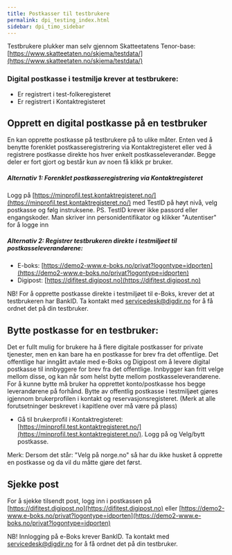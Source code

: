 ```yaml
---
title: Postkasser til testbrukere
permalink: dpi_testing_index.html
sidebar: dpi_timo_sidebar
---
```


<!-- ![](/images/dpi/underarbeide.png) -->


Testbrukere plukker man selv gjennom Skatteetatens Tenor-base: [https://www.skatteetaten.no/skjema/testdata/](https://www.skatteetaten.no/skjema/testdata/)

### Digital postkasse i testmiljø krever at testbrukere:
- Er registrert i test-folkeregisteret
- Er registrert i Kontaktregisteret

## Opprett en digital postkasse på en testbruker
En kan opprette postkasse på testbrukere på to ulike måter. Enten ved å benytte forenklet postkasseregistrering via Kontaktregisteret eller ved å registrere postkasse direkte hos hver enkelt postkasseleverandør. Begge deler er fort gjort og består kun av noen få klikk pr bruker.

##### Alternativ 1: Forenklet postkasseregistrering via Kontaktregisteret
Logg på [https://minprofil.test.kontaktregisteret.no/](https://minprofil.test.kontaktregisteret.no/) med TestID på høyt nivå, velg postkasse og følg instruksene.
PS. TestID krever ikke passord eller engangskoder. Man skriver inn personidentifikator og klikker "Autentiser" for å logge inn


##### Alternativ 2: Registrer testbrukeren direkte i testmiljøet til postkasseleverandørene:
- E-boks: [https://demo2-www.e-boks.no/privat?logontype=idporten](https://demo2-www.e-boks.no/privat?logontype=idporten)
- Digipost: [https://difitest.digipost.no](https://difitest.digipost.no)

NB! For å opprette postkasse direkte i testmiljøet til e-Boks, krever det at testbrukeren har BankID. Ta kontakt med servicedesk@digdir.no for å få ordnet det på din testbruker.
 
## Bytte postkasse for en testbruker:
Det er fullt mulig for brukere ha å flere digitale postkasser for private tjenester, men en kan bare ha en postkasse for brev fra det offentlige. Det offentlige har inngått avtale med e-Boks og Digipost om å levere digital postkasse til innbyggere for brev fra det offentlige. Innbygger kan fritt velge mellom disse, og kan når som helst bytte mellom postkasseleverandørene. For å kunne bytte må bruker ha opprettet konto/postkasse hos begge leverandørene på forhånd. Bytte av offentlig postkasse i testmiljøet gjøres igjennom brukerprofilen i kontakt og reservasjonsregisteret.
(Merk at alle forutsetninger beskrevet i kapitlene over må være på plass)
- Gå til brukerprofil i Kontaktregisteret: [https://minprofil.test.kontaktregisteret.no/](https://minprofil.test.kontaktregisteret.no/). Logg på og Velg/bytt postkasse.

Merk: Dersom det står: "Velg på norge.no" så har du ikke husket å opprette en postkasse og da vil du måtte gjøre det først.

## Sjekke post
For å sjekke tilsendt post, logg inn i postkassen på [https://difitest.digipost.no](https://difitest.digipost.no) eller [https://demo2-www.e-boks.no/privat?logontype=idporten](https://demo2-www.e-boks.no/privat?logontype=idporten)

NB! Innlogging på e-Boks krever BankID. Ta kontakt med servicedesk@digdir.no for å få ordnet det på din testbruker.
